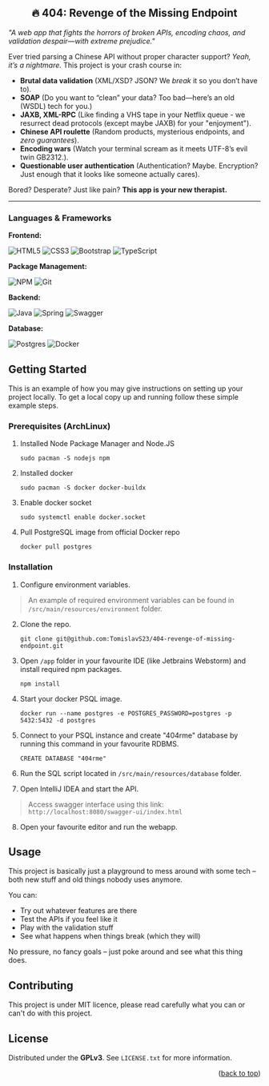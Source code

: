 <div align="center">
<h2 style="text-align: center;">🔥 404: Revenge of the Missing Endpoint</h2>
</div>

*"A web app that fights the horrors of broken APIs, encoding chaos, and validation despair—with extreme prejudice."*

Ever tried parsing a Chinese API without proper character support? *Yeah, it’s a nightmare.* This project is your crash
course in:

- **Brutal data validation** (XML/XSD? JSON? We *break* it so you don’t have to).
- **SOAP** (Do you want to “clean” your data? Too bad—here’s an old (WSDL) tech for you.)
- **JAXB, XML-RPC** (Like finding a VHS tape in your Netflix queue - we resurrect dead protocols (except maybe JAXB) for
  your "enjoyment").
- **Chinese API roulette** (Random products, mysterious endpoints, and *zero guarantees*).
- **Encoding wars** (Watch your terminal scream as it meets UTF-8’s evil twin GB2312.).
- **Questionable user authentication** (Authentication? Maybe. Encryption? Just enough that it looks like someone
  actually cares).

Bored? Desperate? Just like pain? **This app is your new therapist.**

---

### Languages & Frameworks

**Frontend:**

![HTML5](https://img.shields.io/badge/html5-%23E34F26.svg?style=for-the-badge&logo=html5&logoColor=white)
![CSS3](https://img.shields.io/badge/css3-%231572B6.svg?style=for-the-badge&logo=css3&logoColor=white)
![Bootstrap](https://img.shields.io/badge/bootstrap-%238511FA.svg?style=for-the-badge&logo=bootstrap&logoColor=white)
![TypeScript](https://img.shields.io/badge/typescript-%23007ACC.svg?style=for-the-badge&logo=typescript&logoColor=white)

**Package Management:**

![NPM](https://img.shields.io/badge/NPM-%23CB3837.svg?style=for-the-badge&logo=npm&logoColor=white)
![Git](https://img.shields.io/badge/git-%23F05033.svg?style=for-the-badge&logo=git&logoColor=white)

**Backend:**

![Java](https://img.shields.io/badge/java-%23ED8B00.svg?style=for-the-badge&logo=openjdk&logoColor=white)
![Spring](https://img.shields.io/badge/spring-%236DB33F.svg?style=for-the-badge&logo=spring&logoColor=white)
![Swagger](https://img.shields.io/badge/-Swagger-%23Clojure?style=for-the-badge&logo=swagger&logoColor=white)

**Database:**

![Postgres](https://img.shields.io/badge/postgres-%23316192.svg?style=for-the-badge&logo=postgresql&logoColor=white)
![Docker](https://img.shields.io/badge/docker-%230db7ed.svg?style=for-the-badge&logo=docker&logoColor=white)



<!-- GETTING STARTED -->

## Getting Started

This is an example of how you may give instructions on setting up your project locally.
To get a local copy up and running follow these simple example steps.

### Prerequisites (ArchLinux)

1. Installed Node Package Manager and Node.JS

    ```shell
    sudo pacman -S nodejs npm
    ```

2. Installed docker

    ```shell
    sudo pacman -S docker docker-buildx
    ```

3. Enable docker socket

    ```shell
    sudo systemctl enable docker.socket
    ```

4. Pull PostgreSQL image from official Docker repo

    ```shell
    docker pull postgres
    ```

### Installation

1. Configure environment variables.

> An example of required environment variables can be found in `/src/main/resources/environment` folder.

2. Clone the repo.
   ```shell
   git clone git@github.com:TomislavS23/404-revenge-of-missing-endpoint.git
   ```
3. Open `/app` folder in your favourite IDE (like Jetbrains Webstorm) and install required npm packages.
   ```shell
   npm install
   ```
4. Start your docker PSQL image.
   ```shell
   docker run --name postgres -e POSTGRES_PASSWORD=postgres -p 5432:5432 -d postgres
   ```
5. Connect to your PSQL instance and create "404rme" database by running this command in your favourite RDBMS.

   ```postgresql
   CREATE DATABASE "404rme"
   ```
6. Run the SQL script located in `/src/main/resources/database` folder.
7. Open IntelliJ IDEA and start the API.

> Access swagger interface using this link: `http://localhost:8080/swagger-ui/index.html`

8. Open your favourite editor and run the webapp.

## Usage

This project is basically just a playground to mess around with some tech – both new stuff and old things nobody uses
anymore.

You can:

- Try out whatever features are there
- Test the APIs if you feel like it
- Play with the validation stuff
- See what happens when things break (which they will)

No pressure, no fancy goals – just poke around and see what this thing does.

## Contributing

This project is under MIT licence, please read carefully what you can or can't do with this project.

## License

Distributed under the **GPLv3**. See `LICENSE.txt` for more information.

<p align="right">(<a href="#readme-top">back to top</a>)</p>